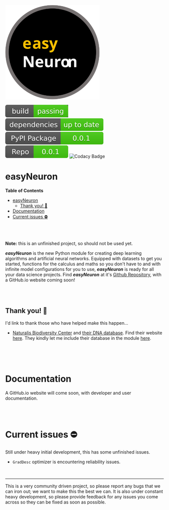 <img src="Images/logo.svg" width="300rem"></img>

<p float="left">
  <img src="Images/build%20badge.svg"/>
  <img src="Images/dependency%20badge.svg"/>
  <img src="Images/pypi%20badge.svg" href="https://pypi.org/project/easyNeuron/"/>
  <img src="Images/repo%20badge.svg" href="https://github.com/Password-Classified/easyNeuron"/>
  <img alt="Codacy Badge" src="https://app.codacy.com/project/badge/Grade/e9e0485034e84412aa21b93e26f915be"/>

<br/>

# easyNeuron

**Table of Contents**

- [easyNeuron](#easyneuron)
  - [Thank you! 🎉](#thank-you-)
- [Documentation](#documentation)
- [Current issues ⛔](#current-issues-)

<br/>
<br/>

**Note:** this is an unfinished project, so should not be used yet.
<br/>

***easyNeuron*** is the new Python module for creating deep learning algorithms and artificial
neural networks. Equipped with datasets to get you started, functions for the calculus and
maths so you don't have to and with infinite model configurations for you to use, ***easyNeuron*** is ready for all your data science projects. Find ***easyNeuron*** at it's [Github Repository](https://github.com/Password-Classified/easyNeuron), with a GitHub.io website coming soon!

<br/>
<br/>

## Thank you! 🎉
I'd link to thank those who have helped make this happen...

 - [Naturalis Biodiversity Center](https://github.com/naturalis) and [their DNA database](https://github.com/naturalis/Custom-databases-DNA-sequences). Find their website [here](https://www.naturalis.nl/). They kindly let me include their database in the module [here](https://github.com/naturalis/Custom-databases-DNA-sequences/issues/10).

<br/>
<br/>
<br/>

# Documentation

A GitHub.io website will come soon, with developer and user documentation.

<br/>
<br/>

# Current issues ⛔

Still under heavy initial development, this has some unfinished issues.

 - `GradDesc` optimizer is encountering reliability issues.

<br/>

-----------

This is a very community driven project, so please report any bugs that we can iron out;
we want to make this the best we can. It is also under constant heavy development, so
please provide feedback for any issues you come across so they can be fixed as soon as possible.
